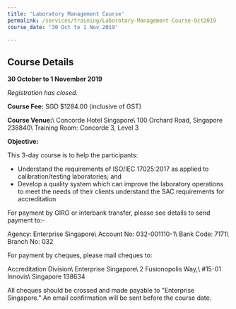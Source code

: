 ```yaml
---
title: 'Laboratory Management Course'
permalink: /services/training/Laboratory-Management-Course-Oct2019
course_date: '30 Oct to 1 Nov 2019'

---
```



## Course Details
**30 October to 1 November 2019**

*Registration has closed.*

**Course Fee:** SGD $1284.00 (inclusive of GST)

**Course Venue:**\\
Concorde Hotel Singapore\\
100 Orchard Road, Singapore 238840\\
Training Room: Concorde 3, Level 3
<!-- COMMENT: The double backslashes are used to denote a line break without paragraph spacing -->
 
**Objective:**

This 3-day course is to help the participants:

* Understand the requirements of ISO/IEC 17025:2017 as applied to calibration/testing laboratories; and
* Develop a quality system which can improve the laboratory operations to meet the needs of their clients understand the SAC requirements for accreditation

<!--
COMMENT: This portion has been commented out as the course has been closed for registration
We are now open for registration. Click on this link for the online [registration form](https://form.gov.sg/5d92c4a2ce0ed40012a9ced9){:target="_blank"}.
-->

For payment by GIRO or interbank transfer, please see details to send payment to:-

Agency:  Enterprise Singapore\\
Account No:  032-001110-1\\
Bank Code:  7171\\
Branch No:  032

For payment by cheques, please mail cheques to:

Accreditation Division\\
Enterprise Singapore\\
2 Fusionopolis Way,\\
#15-01 Innovis\\
Singapore 138634
<!-- COMMENT: The double backslashes are used to denote a new line break without the paragraph spacing -->

All cheques should be crossed and made payable to "Enterprise Singapore." An email confirmation will be sent before the course date. 
  
